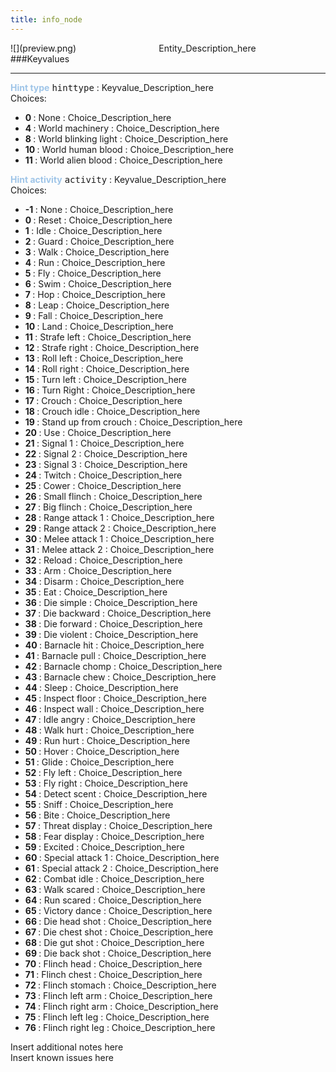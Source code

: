 ```yaml
---
title: info_node
---
```


<div class="container previewimg">
<div class="columns">
<div class="imagepadding column col-auto" markdown="1">![](preview.png)</div>
<div class="column">Entity_Description_here</div>
</div>
</div>
###Keyvalues
<hr>
<div class="entityentry" markdown="1">
<span style="color:#9fc5e8;"><b>Hint type</b></span> <kbd  class="tooltip" data-tooltip="Choices">hinttype</kbd> :
Keyvalue_Description_here
<div class="accordion">
<input type="checkbox" id="accordion-1" name="accordion-checkbox" hidden>
<label class="accordion-header" for="accordion-1">
<i class="icon icon-arrow-right mr-1"></i>
Choices:
</label>
<div class="accordion-body">
<ul>
<li><b>0 </b></span> : None : Choice_Description_here</li>
<li><b>4 </b></span> : World machinery : Choice_Description_here</li>
<li><b>8 </b></span> : World blinking light : Choice_Description_here</li>
<li><b>10 </b></span> : World human blood : Choice_Description_here</li>
<li><b>11 </b></span> : World alien blood : Choice_Description_here</li>
</ul>
</div>
</div>
</div>
<div class="entityentry" markdown="1">
<span style="color:#9fc5e8;"><b>Hint activity</b></span> <kbd  class="tooltip" data-tooltip="Choices">activity</kbd> :
Keyvalue_Description_here
<div class="accordion">
<input type="checkbox" id="accordion-2" name="accordion-checkbox" hidden>
<label class="accordion-header" for="accordion-2">
<i class="icon icon-arrow-right mr-1"></i>
Choices:
</label>
<div class="accordion-body">
<ul>
<li><b>-1 </b></span> : None : Choice_Description_here</li>
<li><b>0 </b></span> : Reset : Choice_Description_here</li>
<li><b>1 </b></span> : Idle : Choice_Description_here</li>
<li><b>2 </b></span> : Guard : Choice_Description_here</li>
<li><b>3 </b></span> : Walk : Choice_Description_here</li>
<li><b>4 </b></span> : Run : Choice_Description_here</li>
<li><b>5 </b></span> : Fly : Choice_Description_here</li>
<li><b>6 </b></span> : Swim : Choice_Description_here</li>
<li><b>7 </b></span> : Hop : Choice_Description_here</li>
<li><b>8 </b></span> : Leap : Choice_Description_here</li>
<li><b>9 </b></span> : Fall : Choice_Description_here</li>
<li><b>10 </b></span> : Land : Choice_Description_here</li>
<li><b>11 </b></span> : Strafe left : Choice_Description_here</li>
<li><b>12 </b></span> : Strafe right : Choice_Description_here</li>
<li><b>13 </b></span> : Roll left : Choice_Description_here</li>
<li><b>14 </b></span> : Roll right : Choice_Description_here</li>
<li><b>15 </b></span> : Turn left : Choice_Description_here</li>
<li><b>16 </b></span> : Turn Right : Choice_Description_here</li>
<li><b>17 </b></span> : Crouch : Choice_Description_here</li>
<li><b>18 </b></span> : Crouch idle : Choice_Description_here</li>
<li><b>19 </b></span> : Stand up from crouch : Choice_Description_here</li>
<li><b>20 </b></span> : Use : Choice_Description_here</li>
<li><b>21 </b></span> : Signal 1 : Choice_Description_here</li>
<li><b>22 </b></span> : Signal 2 : Choice_Description_here</li>
<li><b>23 </b></span> : Signal 3 : Choice_Description_here</li>
<li><b>24 </b></span> : Twitch : Choice_Description_here</li>
<li><b>25 </b></span> : Cower : Choice_Description_here</li>
<li><b>26 </b></span> : Small flinch : Choice_Description_here</li>
<li><b>27 </b></span> : Big flinch : Choice_Description_here</li>
<li><b>28 </b></span> : Range attack 1 : Choice_Description_here</li>
<li><b>29 </b></span> : Range attack 2 : Choice_Description_here</li>
<li><b>30 </b></span> : Melee attack 1 : Choice_Description_here</li>
<li><b>31 </b></span> : Melee attack 2 : Choice_Description_here</li>
<li><b>32 </b></span> : Reload : Choice_Description_here</li>
<li><b>33 </b></span> : Arm : Choice_Description_here</li>
<li><b>34 </b></span> : Disarm : Choice_Description_here</li>
<li><b>35 </b></span> : Eat : Choice_Description_here</li>
<li><b>36 </b></span> : Die simple : Choice_Description_here</li>
<li><b>37 </b></span> : Die backward : Choice_Description_here</li>
<li><b>38 </b></span> : Die forward : Choice_Description_here</li>
<li><b>39 </b></span> : Die violent : Choice_Description_here</li>
<li><b>40 </b></span> : Barnacle hit : Choice_Description_here</li>
<li><b>41 </b></span> : Barnacle pull : Choice_Description_here</li>
<li><b>42 </b></span> : Barnacle chomp : Choice_Description_here</li>
<li><b>43 </b></span> : Barnacle chew : Choice_Description_here</li>
<li><b>44 </b></span> : Sleep : Choice_Description_here</li>
<li><b>45 </b></span> : Inspect floor : Choice_Description_here</li>
<li><b>46 </b></span> : Inspect wall : Choice_Description_here</li>
<li><b>47 </b></span> : Idle angry : Choice_Description_here</li>
<li><b>48 </b></span> : Walk hurt : Choice_Description_here</li>
<li><b>49 </b></span> : Run hurt : Choice_Description_here</li>
<li><b>50 </b></span> : Hover : Choice_Description_here</li>
<li><b>51 </b></span> : Glide : Choice_Description_here</li>
<li><b>52 </b></span> : Fly left : Choice_Description_here</li>
<li><b>53 </b></span> : Fly right : Choice_Description_here</li>
<li><b>54 </b></span> : Detect scent : Choice_Description_here</li>
<li><b>55 </b></span> : Sniff : Choice_Description_here</li>
<li><b>56 </b></span> : Bite : Choice_Description_here</li>
<li><b>57 </b></span> : Threat display : Choice_Description_here</li>
<li><b>58 </b></span> : Fear display : Choice_Description_here</li>
<li><b>59 </b></span> : Excited : Choice_Description_here</li>
<li><b>60 </b></span> : Special attack 1 : Choice_Description_here</li>
<li><b>61 </b></span> : Special attack 2 : Choice_Description_here</li>
<li><b>62 </b></span> : Combat idle : Choice_Description_here</li>
<li><b>63 </b></span> : Walk scared : Choice_Description_here</li>
<li><b>64 </b></span> : Run scared : Choice_Description_here</li>
<li><b>65 </b></span> : Victory dance : Choice_Description_here</li>
<li><b>66 </b></span> : Die head shot : Choice_Description_here</li>
<li><b>67 </b></span> : Die chest shot : Choice_Description_here</li>
<li><b>68 </b></span> : Die gut shot : Choice_Description_here</li>
<li><b>69 </b></span> : Die back shot : Choice_Description_here</li>
<li><b>70 </b></span> : Flinch head : Choice_Description_here</li>
<li><b>71 </b></span> : Flinch chest : Choice_Description_here</li>
<li><b>72 </b></span> : Flinch stomach : Choice_Description_here</li>
<li><b>73 </b></span> : Flinch left arm : Choice_Description_here</li>
<li><b>74 </b></span> : Flinch right arm : Choice_Description_here</li>
<li><b>75 </b></span> : Flinch left leg : Choice_Description_here</li>
<li><b>76 </b></span> : Flinch right leg : Choice_Description_here</li>
</ul>
</div>
</div>
</div>
<div class="notices blue">Insert additional notes here</div>
<div class="notices red">Insert known issues here</div>
